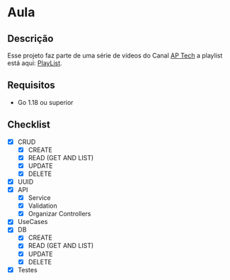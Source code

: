 # Aula

## Descrição
Esse projeto faz parte de uma série de vídeos do Canal <a href="https://www.youtube.com/channel/UCO-gQjKJ_CucLZsOX0r-S1Q">AP Tech</a> a playlist está aqui: <a href="https://www.youtube.com/playlist?list=PL7541a7wciveRSb3kBNPvGiom8tL_ebEO">PlayList</a>.

## Requisitos
- Go 1.18 ou superior

## Checklist
- [x] CRUD
    - [x] CREATE
    - [x] READ (GET AND LIST)
    - [x] UPDATE
    - [x] DELETE
- [x] UUID
- [X] API
    - [X] Service
    - [X] Validation
    - [X] Organizar Controllers
- [X] UseCases
- [X] DB
    - [X] CREATE
    - [X] READ (GET AND LIST)
    - [X] UPDATE
    - [X] DELETE
- [X] Testes
